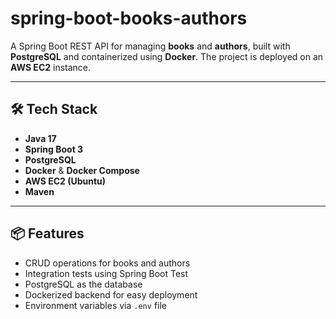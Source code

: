 # spring-boot-books-authors

A Spring Boot REST API for managing **books** and **authors**, built with **PostgreSQL** and containerized using **Docker**. The project is deployed on an **AWS EC2** instance.

---

## 🛠️ Tech Stack

- **Java 17**
- **Spring Boot 3**
- **PostgreSQL**
- **Docker** & **Docker Compose**
- **AWS EC2 (Ubuntu)**
- **Maven**

---

## 📦 Features

- CRUD operations for books and authors
- Integration tests using Spring Boot Test
- PostgreSQL as the database
- Dockerized backend for easy deployment
- Environment variables via `.env` file


